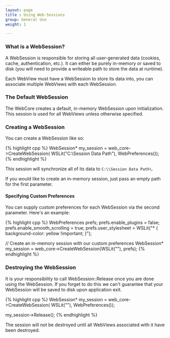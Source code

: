 ```yaml
---
layout: page
title : Using Web-Sessions
group: General Use
weight: 1

---
```


### What is a WebSession?

A WebSession is responsible for storing all user-generated data (cookies, cache, authentication, etc.). It can either be purely in-memory or saved to disk (you will need to provide a writeable path to store the data at runtime).

Each WebView must have a WebSession to store its data into, you can associate multiple WebViews with each WebSession.

### The Default WebSession

The WebCore creates a default, in-memory WebSession upon initialization. This session is used for all WebViews unless otherwise specified.

### Creating a WebSession

You can create a WebSession like so:

{% highlight cpp %}
WebSession* my_session = web_core->CreateWebSession(
  WSLit("C:\\Session Data Path"), WebPreferences());
{% endhighlight %}

This session will synchronize all of its data to `C:\\Session Data Path\`.

If you would like to create an in-memory session, just pass an empty path for the first parameter.

#### Specifying Custom Preferences
You can supply custom preferences for each WebSession via the second parameter. Here's an example:

{% highlight cpp %}
WebPreferences prefs;
prefs.enable_plugins = false;
prefs.enable_smooth_scrolling = true;
prefs.user_stylesheet = WSLit("* { background-color: yellow !important; }");

// Create an in-memory session with our custom preferences
WebSession* my_session = web_core->CreateWebSession(WSLit(""), prefs);
{% endhighlight %}

### Destroying the WebSession
It is your responsibility to call WebSession::Release once you are done using the WebSession. If you forget to do this we can't guarantee that your WebSession will be saved to disk upon application exit.

{% highlight cpp %}
WebSession* my_session = web_core->CreateWebSession(
  WSLit(""), WebPreferences());
  
my_session->Release();
{% endhighlight %}

The session will not be destroyed until all WebViews associated with it have been destroyed.